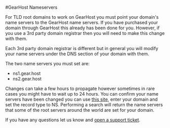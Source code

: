 #GearHost Nameservers

For TLD root domains to work on GearHost you must point your domain's name servers to the GearHost name servers. If you have purchased your domain through GearHost this already has been done for you. However, if you use a 3rd party domain registrar then you will need to make this change with them.

Each 3rd party domain registrar is different but in general you will modify your name servers under the DNS section of your domain with them.

The two name servers you must set are:

- ns1.gear.host
- ns2.gear.host

Changes can take a few hours to propagate however sometimes in rare cases you might have to wait up to 24 hours. You can confirm your name servers have been changed you can use [this site](https://www.whatsmydns.net/), enter your domain and set the record type to NS. Performing a search will return the name servers that some of the root servers around the world are set for your domain.

If you have any questions let us know and [open a support ticket](https://www.gearhost.com/documentation/how-to-open-a-support-ticket).